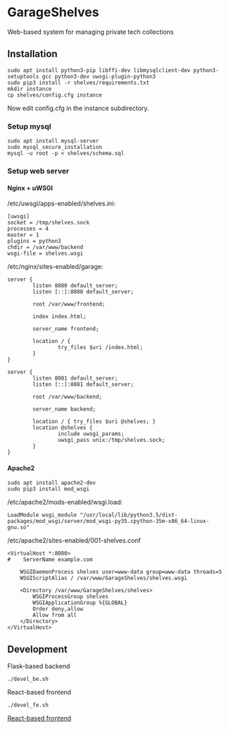 # GarageShelves
Web-based system for managing private tech collections

## Installation

```
sudo apt install python3-pip libffi-dev libmysqlclient-dev python3-setuptools gcc python3-dev uwsgi-plugin-python3
sudo pip3 install -r shelves/requirements.txt
mkdir instance
cp shelves/config.cfg instance
```
Now edit config.cfg in the instance subdirectory.

### Setup mysql

```
sudo apt install mysql-server
sudo mysql_secure_installation
mysql -u root -p < shelves/schema.sql
```

### Setup web server

#### Nginx + uWSGI

/etc/uwsgi/apps-enabled/shelves.ini:
```
[uwsgi]
socket = /tmp/shelves.sock
processes = 4
master = 1
plugins = python3
chdir = /var/www/backend
wsgi-file = shelves.wsgi
```

/etc/nginx/sites-enabled/garage:
```
server {
        listen 8080 default_server;
        listen [::]:8080 default_server;

        root /var/www/frontend;

        index index.html;

        server_name frontend;

        location / {
                try_files $uri /index.html;
        }
}

server {
        listen 8081 default_server;
        listen [::]:8081 default_server;

        root /var/www/backend;

        server_name backend;

        location / { try_files $uri @shelves; }
        location @shelves {
                include uwsgi_params;
                uwsgi_pass unix:/tmp/shelves.sock;
        }
}
```

#### Apache2

```
sudo apt install apache2-dev
sudo pip3 install mod_wsgi
```

/etc/apache2/mods-enabled/wsgi.load:
```
LoadModule wsgi_module "/usr/local/lib/python3.5/dist-packages/mod_wsgi/server/mod_wsgi-py35.cpython-35m-x86_64-linux-gnu.so"
```

/etc/apache2/sites-enabled/001-shelves.conf
```
<VirtualHost *:8080>
#    ServerName example.com

    WSGIDaemonProcess shelves user=www-data group=www-data threads=5
    WSGIScriptAlias / /var/www/GarageShelves/shelves.wsgi

    <Directory /var/www/GarageShelves/shelves>
        WSGIProcessGroup shelves
        WSGIApplicationGroup %{GLOBAL}
        Order deny,allow
        Allow from all
    </Directory>
</VirtualHost>
```

## Development

Flask-based backend
```
./devel_be.sh
```

React-based frontend
```
./devel_fe.sh
```

[React-based frontend](react_shelves/README.md)

